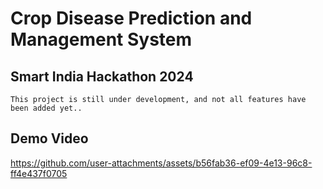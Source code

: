 # Crop Disease Prediction and Management System
## Smart India Hackathon 2024
`This project is still under development, and not all features have been added yet..`

## Demo Video

https://github.com/user-attachments/assets/b56fab36-ef09-4e13-96c8-ff4e437f0705
